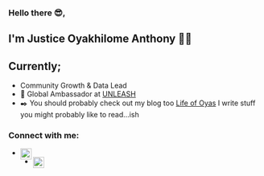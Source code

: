 ### Hello there 😎,

## I'm Justice Oyakhilome Anthony 👋🏼

## Currently;
- Community Growth & Data Lead
- 🔭 Global Ambassador at [UNLEASH](https://unleash.org/ambassadors/)
- ✒️ You should probably check out my blog too [Life of Oyas](https://lifeofoyas.hashnode.dev/) I write stuff you might probably like to read...ish

### Connect with me:

- [<img align="left" alt="mr_oyakhilome | Twitter" width="22px" src="https://cdn.jsdelivr.net/npm/simple-icons@v3/icons/twitter.svg" />](https://twitter.com/mr_oyakhilome)
- [<img align="left" alt="mr-oyakhilome | LinkedIn" width="22px" src="https://cdn.jsdelivr.net/npm/simple-icons@v3/icons/linkedin.svg" />](https://www.linkedin.com/in/mr-oyakhilome/)
<br/>

<br />
